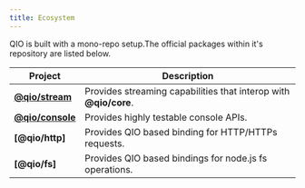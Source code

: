 ```yaml
---
title: Ecosystem
---
```


QIO is built with a mono-repo setup.The official packages within it's repository are listed below.

| Project            | Description                                                      |
| ------------------ | ---------------------------------------------------------------- |
| **[@qio/stream]**  | Provides streaming capabilities that interop with **@qio/core**. |
| **[@qio/console]** | Provides highly testable console APIs.                           |
| **[@qio/http]**    | Provides QIO based binding for HTTP/HTTPs requests.              |
| **[@qio/fs]**      | Provides QIO based bindings for node.js fs operations.           |

[@qio/stream]: https://github.com/tusharmath/qio/tree/master/packages/stream
[@qio/console]: https://github.com/tusharmath/qio/tree/master/packages/console
